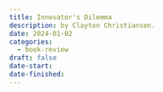 ```yaml
---
title: Innovator's Dilemma
description: by Clayton Christiansen.
date: 2024-01-02
categories:
  - book-review
draft: false
date-start: 
date-finished:
---
```



